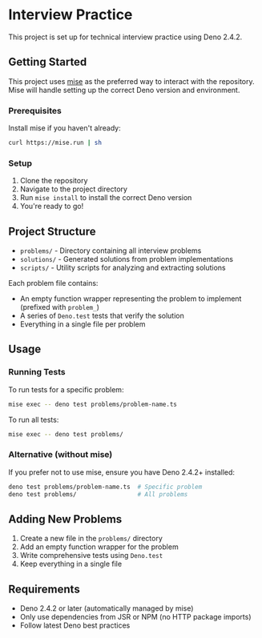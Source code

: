 # Interview Practice

This project is set up for technical interview practice using Deno 2.4.2.

## Getting Started

This project uses [mise](https://mise.jdx.dev/) as the preferred way to interact with the repository. Mise will handle setting up the correct Deno version and environment.

### Prerequisites

Install mise if you haven't already:
```bash
curl https://mise.run | sh
```

### Setup

1. Clone the repository
2. Navigate to the project directory
3. Run `mise install` to install the correct Deno version
4. You're ready to go!

## Project Structure

- `problems/` - Directory containing all interview problems
- `solutions/` - Generated solutions from problem implementations
- `scripts/` - Utility scripts for analyzing and extracting solutions

Each problem file contains:
- An empty function wrapper representing the problem to implement (prefixed with `problem_`)
- A series of `Deno.test` tests that verify the solution
- Everything in a single file per problem

## Usage

### Running Tests

To run tests for a specific problem:
```bash
mise exec -- deno test problems/problem-name.ts
```

To run all tests:
```bash
mise exec -- deno test problems/
```

### Alternative (without mise)

If you prefer not to use mise, ensure you have Deno 2.4.2+ installed:

```bash
deno test problems/problem-name.ts  # Specific problem
deno test problems/                 # All problems
```

## Adding New Problems

1. Create a new file in the `problems/` directory
2. Add an empty function wrapper for the problem
3. Write comprehensive tests using `Deno.test`
4. Keep everything in a single file

## Requirements

- Deno 2.4.2 or later (automatically managed by mise)
- Only use dependencies from JSR or NPM (no HTTP package imports)
- Follow latest Deno best practices